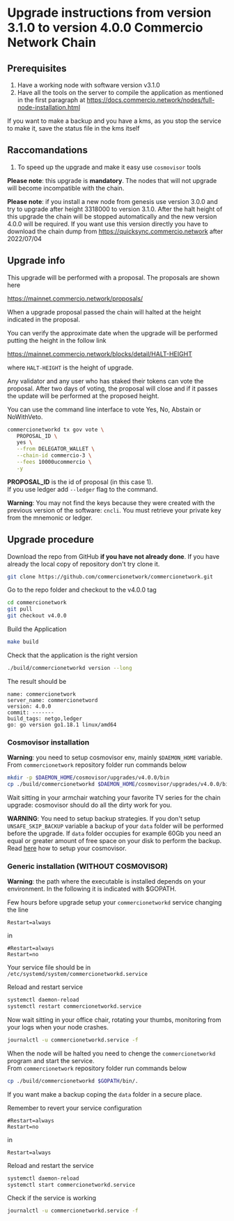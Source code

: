 # Upgrade instructions from version 3.1.0 to version 4.0.0 Commercio Network Chain 

## Prerequisites

1. Have a working node with software version v3.1.0
2. Have all the tools on the server to compile the application as mentioned in the first paragraph at https://docs.commercio.network/nodes/full-node-installation.html

If you want to make a backup and you have a kms, as you stop the service to make it, save the status file in the kms itself 

## Raccomandations

1. To speed up the upgrade and make it easy use `cosmovisor` tools


**Please note**: this upgrade is **mandatory**. The nodes that will not upgrade will become incompatible with the chain.

**Please note**: if you install a new node from genesis use version 3.0.0 and try to upgrade after height 3318000 to version 3.1.0. After the halt height of this upgrade the chain will be stopped automatically and the new version 4.0.0 will be required. If you want use this version directly you have to download the chain dump from https://quicksync.commercio.network after 2022/07/04

## Upgrade info

This upgrade will be performed with a proposal. The proposals are shown here

https://mainnet.commercio.network/proposals/

When a upgrade proposal passed the chain will halted at the height indicated in the proposal.

You can verify the approximate date when the upgrade will be performed putting the height in the follow link

https://mainnet.commercio.network/blocks/detail/HALT-HEIGHT

where `HALT-HEIGHT` is the height of upgrade.

Any validator and any user who has staked their tokens can vote the proposal. After two days of voting, the proposal will close and if it passes the update will be performed at the proposed height.

You can use the command line interface to vote Yes, No, Abstain or NoWithVeto.

```bash
commercionetworkd tx gov vote \
   PROPOSAL_ID \
   yes \
   --from DELEGATOR_WALLET \
   --chain-id commercio-3 \
   --fees 10000ucommercio \
   -y
```

**PROPOSAL_ID** is the id of proposal (in this case 1).    
If you use ledger add `--ledger` flag to the command.

**Warning**: You may not find the keys because they were created with the previous version of the software: `cncli`. You must retrieve your private key from the mnemonic or ledger.


## Upgrade procedure

Download the repo from GitHub **if you have not already done**. If you have already the local copy of repository don't try clone it.

```bash
git clone https://github.com/commercionetwork/commercionetwork.git
```

Go to the repo folder and checkout to the v4.0.0 tag

```bash
cd commercionetwork
git pull
git checkout v4.0.0
```

Build the Application

```bash
make build
```

Check that the application is the right version

```bash
./build/commercionetworkd version --long
```

The result should be

```
name: commercionetwork
server_name: commercionetword
version: 4.0.0
commit: -------
build_tags: netgo,ledger
go: go version go1.18.1 linux/amd64
```


### Cosmovisor installation

**Warning**: you need to setup cosmovisor env, mainly `$DAEMON_HOME` variable.
From `commercionetwork` repository folder run commands below

```bash
mkdir -p $DAEMON_HOME/cosmovisor/upgrades/v4.0.0/bin
cp ./build/commercionetworkd $DAEMON_HOME/cosmovisor/upgrades/v4.0.0/bin/.
```

Wait sitting in your armchair watching your favorite TV series for the chain upgrade: cosmovisor should do all the dirty work for you.

**WARNING**: You need to setup backup strategies. If you don't setup `UNSAFE_SKIP_BACKUP` variable a backup of your `data` folder will be performed before the upgrade. If `data` folder occupies for example 60Gb you need an equal or greater amount of free space on your disk to perform the backup. Read [here](./setup_cosmovisor.md) how to setup your cosmovisor.


### Generic installation (**WITHOUT COSMOVISOR**)


**Warning**: the path where the executable is installed depends on your environment. In the following it is indicated with $GOPATH.

Few hours before upgrade setup your `commercionetworkd` service changing the line

```
Restart=always
```
in
```
#Restart=always
Restart=no
```

Your service file should be in `/etc/systemd/system/commercionetworkd.service`

Reload and restart service
```bash
systemctl daemon-reload
systemctl restart commercionetworkd.service
```

Now wait sitting in your office chair, rotating your thumbs, monitoring from your logs when your node crashes.

```bash
journalctl -u commercionetworkd.service -f
```

When the node will be halted you need to chenge the `commercionetworkd` program and start the service.     
From `commercionetwork` repository folder run commands below

```bash
cp ./build/commercionetworkd $GOPATH/bin/.
```

If you want make a backup coping the `data` folder in a secure place.  

Remember to revert your service configuration

```
#Restart=always
Restart=no
```
in
```
Restart=always
```


Reload and restart the service

```bash
systemctl daemon-reload
systemctl start commercionetworkd.service
```

Check if the service is working

```bash
journalctl -u commercionetworkd.service -f
```

